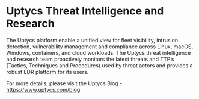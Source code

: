 # Uptycs Threat Intelligence and Research

The Uptycs platform enable a unified view for fleet visibility, intrusion detection, vulnerability management and compliance across Linux, macOS, Windows, containers, and cloud workloads. The Uptycs threat intelligence and research team proactively monitors the latest threats and TTP’s (Tactics, Techniques and Procedures) used by threat actors and provides a robust EDR platform for its users. 

For more details, please visit the Uptycs Blog - https://www.uptycs.com/blog
